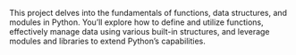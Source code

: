 This project delves into the fundamentals of functions, data structures, and modules in Python. You’ll explore how to define and utilize functions, effectively manage data using various built-in structures, and leverage modules and libraries to extend Python’s capabilities.
 
